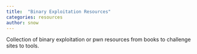 ```yaml
---
title:  "Binary Exploitation Resources"
categories: resources 
author: snow
---
```


Collection of binary exploitation or pwn resources from books to challenge sites to tools.

